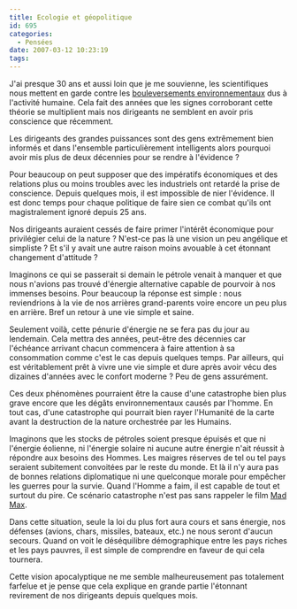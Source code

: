 ```yaml
---
title: Ecologie et géopolitique
id: 695
categories:
  - Pensées
date: 2007-03-12 10:23:19
tags:
---
```


J'ai presque 30 ans et aussi loin que je me souvienne, les scientifiques nous mettent en garde contre les [bouleversements environnementaux](http://fr.wikipedia.org/wiki/R%C3%A9chauffement_climatique) dus à l'activité humaine. Cela fait des années que les signes corroborant cette théorie se multiplient mais nos dirigeants ne semblent en avoir pris conscience que récemment.

Les dirigeants des grandes puissances sont des gens extrêmement bien informés et dans l'ensemble particulièrement intelligents alors pourquoi avoir mis plus de deux décennies pour se rendre à l'évidence&nbsp;?

Pour beaucoup on peut supposer que des impératifs économiques et des relations plus ou moins troubles avec les industriels ont retardé la prise de conscience. Depuis quelques mois, il est impossible de nier l'évidence. Il est donc temps pour chaque politique de faire sien ce combat qu'ils ont magistralement ignoré depuis 25 ans.

Nos dirigeants auraient cessés de faire primer l'intérêt économique pour privilégier celui de la nature&nbsp;? N'est-ce pas là une vision un peu angélique et simpliste&nbsp;? Et s'il y avait une autre raison moins avouable à cet étonnant changement d'attitude&nbsp;?

Imaginons ce qui se passerait si demain le pétrole venait à manquer et que nous n'avions pas trouvé d'énergie alternative capable de pourvoir à nos immenses besoins. Pour beaucoup la réponse est simple&nbsp;: nous reviendrions à la vie de nos arrières grand-parents voire encore un peu plus en arrière. Bref un retour à une vie simple et saine.

Seulement voilà, cette pénurie d'énergie ne se fera pas du jour au lendemain. Cela mettra des années, peut-être des décennies car l'échéance arrivant chacun commencera à faire attention à sa consommation comme c'est le cas depuis quelques temps. Par ailleurs, qui est véritablement prêt à vivre une vie simple et dure après avoir vécu des dizaines d'années avec le confort moderne&nbsp;? Peu de gens assurément.

Ces deux phénomènes pourraient être la cause d'une catastrophe bien plus grave encore que les dégâts environnementaux causés par l'homme. En tout cas, d'une catastrophe qui pourrait bien rayer l'Humanité de la carte avant la destruction de la nature orchestrée par les Humains.

Imaginons que les stocks de pétroles soient presque épuisés et que ni l'énergie éolienne, ni l'énergie solaire ni aucune autre énergie n'ait réussit à répondre aux besoins des Hommes. Les maigres réserves de tel ou tel pays seraient subitement convoitées par le reste du monde. Et là il n'y aura pas de bonnes relations diplomatique ni une quelconque morale pour empêcher les guerres pour la survie. Quand l'Homme a faim, il est capable de tout et surtout du pire. Ce scénario catastrophe n'est pas sans rappeler le film [Mad Max](http://fr.wikipedia.org/wiki/Mad_Max).

Dans cette situation, seule la loi du plus fort aura cours et sans énergie, nos défenses (avions, chars, missiles, bateaux, etc.) ne nous seront d'aucun secours. Quand on voit le déséquilibre démographique entre les pays riches et les pays pauvres, il est simple de comprendre en faveur de qui cela tournera.

Cette vision apocalyptique ne me semble malheureusement pas totalement farfelue et je pense que cela explique en grande partie l'étonnant revirement de nos dirigeants depuis quelques mois.